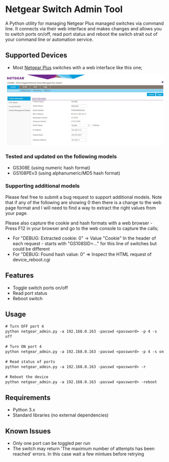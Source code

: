 # Netgear Switch Admin Tool

A Python utility for managing Netgear Plus managed switches via command line. It connects via their web interface and makes changes and allows you to switch ports on/off, read port status and reboot the switch strait out of your command line or automation service.

## Supported Devices

- Most [Netgear Plus]( https://www.netgear.com/ca-en/business/wired/switches/plus/) switches with a web interface like this one; 

![Netgear Plus web interface](img/web-interface.jpg) 

### Tested and updated on the following models

- GS308E (using numeric hash format)
- GS108PEv3 (using alphanumeric/MD5 hash format)

### Supporting additional models

Please feel free to submit a bug request to support additional models. Note that if any of the following are showing 0 then there is a change to the web page format and I will need to find a way to extract the right values from your page.

Please also capture the cookie and hash formats with a web browser - Press F12 in your browser and go to the web console to capture the calls;

- For "DEBUG: Extracted cookie: 0" -> Value "Cookie" In the header of each request - starts with "GS108SID=..." for this line of switches but could be different 
- For "DEBUG: Found hash value: 0" => Inspect the HTML request of device_reboot.cgi 

## Features

- Toggle switch ports on/off
- Read port status
- Reboot switch

## Usage

```
# Turn OFF port 4
python netgear_admin.py -a 192.168.0.163 -passwd <password> -p 4 -s off

# Turn ON port 4
python netgear_admin.py -a 192.168.0.163 -passwd <password> -p 4 -s on

# Read status of ports
python netgear_admin.py -a 192.168.0.163 -passwd <password> -r

# Reboot the device
python netgear_admin.py -a 192.168.0.163 -passwd <password> -reboot
```

## Requirements

- Python 3.x
- Standard libraries (no external dependencies)

## Known Issues

- Only one port can be toggled per run
- The switch may return 'The maximum number of attempts has been reached' errors. In this case wait a few mintues before retrying
